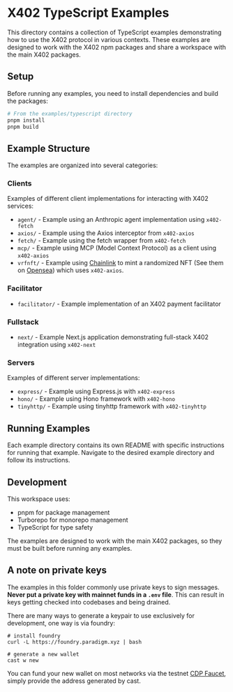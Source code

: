 # X402 TypeScript Examples

This directory contains a collection of TypeScript examples demonstrating how to use the X402 protocol in various contexts. These examples are designed to work with the X402 npm packages and share a workspace with the main X402 packages.

## Setup

Before running any examples, you need to install dependencies and build the packages:

```bash
# From the examples/typescript directory
pnpm install
pnpm build
```

## Example Structure

The examples are organized into several categories:

### Clients

Examples of different client implementations for interacting with X402 services:

- `agent/` - Example using an Anthropic agent implementation using `x402-fetch`
- `axios/` - Example using the Axios interceptor from `x402-axios`
- `fetch/` - Example using the fetch wrapper from `x402-fetch`
- `mcp/` - Example using MCP (Model Context Protocol) as a client using `x402-axios`
- `vrfnft/` - Example using [Chainlink](docs.chain.link) to mint a randomized NFT (See them on [Opensea](https://testnets.opensea.io/collection/vrfnft-1)) which uses `x402-axios`.

### Facilitator

- `facilitator/` - Example implementation of an X402 payment facilitator

### Fullstack

- `next/` - Example Next.js application demonstrating full-stack X402 integration using `x402-next`

### Servers

Examples of different server implementations:

- `express/` - Example using Express.js with `x402-express`
- `hono/` - Example using Hono framework with `x402-hono`
- `tinyhttp/` - Example using tinyhttp framework with `x402-tinyhttp`

## Running Examples

Each example directory contains its own README with specific instructions for running that example. Navigate to the desired example directory and follow its instructions.

## Development

This workspace uses:

- pnpm for package management
- Turborepo for monorepo management
- TypeScript for type safety

The examples are designed to work with the main X402 packages, so they must be built before running any examples.

## A note on private keys

The examples in this folder commonly use private keys to sign messages. **Never put a private key with mainnet funds in a `.env` file**. This can result in keys getting checked into codebases and being drained.

There are many ways to generate a keypair to use exclusively for development, one way is via foundry:

```
# install foundry
curl -L https://foundry.paradigm.xyz | bash

# generate a new wallet
cast w new
```

You can fund your new wallet on most networks via the testnet [CDP Faucet](https://portal.cdp.coinbase.com/products/faucet), simply provide the address generated by cast.
